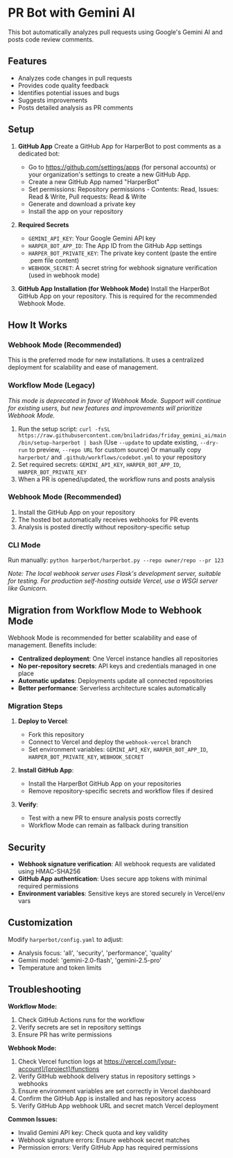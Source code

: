# PR Bot with Gemini AI

This bot automatically analyzes pull requests using Google's Gemini AI and posts code review comments.

## Features

- Analyzes code changes in pull requests
- Provides code quality feedback
- Identifies potential issues and bugs
- Suggests improvements
- Posts detailed analysis as PR comments

## Setup

1. **GitHub App**
   Create a GitHub App for HarperBot to post comments as a dedicated bot:
   - Go to https://github.com/settings/apps (for personal accounts) or your organization's settings to create a new GitHub App.
   - Create a new GitHub App named "HarperBot"
   - Set permissions: Repository permissions - Contents: Read, Issues: Read & Write, Pull requests: Read & Write
   - Generate and download a private key
   - Install the app on your repository

2. **Required Secrets**
    - `GEMINI_API_KEY`: Your Google Gemini API key
    - `HARPER_BOT_APP_ID`: The App ID from the GitHub App settings
    - `HARPER_BOT_PRIVATE_KEY`: The private key content (paste the entire .pem file content)
    - `WEBHOOK_SECRET`: A secret string for webhook signature verification (used in webhook mode)

3. **GitHub App Installation (for Webhook Mode)**
   Install the HarperBot GitHub App on your repository. This is required for the recommended Webhook Mode.

## How It Works

### Webhook Mode (Recommended)
This is the preferred mode for new installations. It uses a centralized deployment for scalability and ease of management.

### Workflow Mode (Legacy)
*This mode is deprecated in favor of Webhook Mode. Support will continue for existing users, but new features and improvements will prioritize Webhook Mode.*

1. Run the setup script: `curl -fsSL https://raw.githubusercontent.com/bniladridas/friday_gemini_ai/main/bin/setup-harperbot | bash`
   (Use `--update` to update existing, `--dry-run` to preview, `--repo URL` for custom source)
   Or manually copy `harperbot/` and `.github/workflows/codebot.yml` to your repository
2. Set required secrets: `GEMINI_API_KEY`, `HARPER_BOT_APP_ID`, `HARPER_BOT_PRIVATE_KEY`
3. When a PR is opened/updated, the workflow runs and posts analysis

### Webhook Mode (Recommended)
1. Install the GitHub App on your repository
2. The hosted bot automatically receives webhooks for PR events
3. Analysis is posted directly without repository-specific setup

### CLI Mode
Run manually: `python harperbot/harperbot.py --repo owner/repo --pr 123`

*Note: The local webhook server uses Flask's development server, suitable for testing. For production self-hosting outside Vercel, use a WSGI server like Gunicorn.*

## Migration from Workflow Mode to Webhook Mode

Webhook Mode is recommended for better scalability and ease of management. Benefits include:

- **Centralized deployment**: One Vercel instance handles all repositories
- **No per-repository secrets**: API keys and credentials managed in one place
- **Automatic updates**: Deployments update all connected repositories
- **Better performance**: Serverless architecture scales automatically

### Migration Steps

1. **Deploy to Vercel**:
   - Fork this repository
   - Connect to Vercel and deploy the `webhook-vercel` branch
   - Set environment variables: `GEMINI_API_KEY`, `HARPER_BOT_APP_ID`, `HARPER_BOT_PRIVATE_KEY`, `WEBHOOK_SECRET`

2. **Install GitHub App**:
   - Install the HarperBot GitHub App on your repositories
   - Remove repository-specific secrets and workflow files if desired

3. **Verify**:
   - Test with a new PR to ensure analysis posts correctly
   - Workflow Mode can remain as fallback during transition

## Security

- **Webhook signature verification**: All webhook requests are validated using HMAC-SHA256
- **GitHub App authentication**: Uses secure app tokens with minimal required permissions
- **Environment variables**: Sensitive keys are stored securely in Vercel/env vars

## Customization

Modify `harperbot/config.yaml` to adjust:
- Analysis focus: 'all', 'security', 'performance', 'quality'
- Gemini model: 'gemini-2.0-flash', 'gemini-2.5-pro'
- Temperature and token limits

## Troubleshooting

**Workflow Mode:**
1. Check GitHub Actions runs for the workflow
2. Verify secrets are set in repository settings
3. Ensure PR has write permissions

**Webhook Mode:**
1. Check Vercel function logs at https://vercel.com/[your-account]/[project]/functions
2. Verify GitHub webhook delivery status in repository settings > webhooks
3. Ensure environment variables are set correctly in Vercel dashboard
4. Confirm the GitHub App is installed and has repository access
5. Verify GitHub App webhook URL and secret match Vercel deployment

**Common Issues:**
- Invalid Gemini API key: Check quota and key validity
- Webhook signature errors: Ensure webhook secret matches
- Permission errors: Verify GitHub App has required permissions
